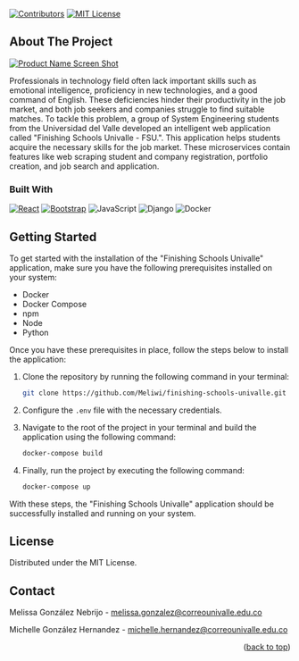 <!-- Improved compatibility of back to top link: See: https://github.com/othneildrew/Best-README-Template/pull/73 -->
<a name="readme-top"></a>
<!--
*** Thanks for checking out the Best-README-Template. If you have a suggestion
*** that would make this better, please fork the repo and create a pull request
*** or simply open an issue with the tag "enhancement".
*** Don't forget to give the project a star!
*** Thanks again! Now go create something AMAZING! :D
-->



<!-- PROJECT SHIELDS -->
<!--
*** I'm using markdown "reference style" links for readability.
*** Reference links are enclosed in brackets [ ] instead of parentheses ( ).
*** See the bottom of this document for the declaration of the reference variables
*** for contributors-url, forks-url, etc. This is an optional, concise syntax you may use.
*** https://www.markdownguide.org/basic-syntax/#reference-style-links
-->
[![Contributors][contributors-shield]][contributors-url]
[![MIT License][license-shield]][license-url]


<!-- ABOUT THE PROJECT -->
## About The Project

[![Product Name Screen Shot][product-screenshot]](https://res.cloudinary.com/dlhcdji3v/image/upload/v1687210369/media/profile_images/inicio_nbtyjz.png)

Professionals in technology field often lack important skills such as emotional intelligence, proficiency in new technologies, and a good command of English. These deficiencies hinder their productivity in the job market, and both job seekers and companies struggle to find suitable matches. To tackle this problem, a group of System Engineering students from the Universidad del Valle developed an intelligent web application called "Finishing Schools Univalle - FSU.". This application helps students acquire the necessary skills for the job market. These microservices contain features like web scraping student and company registration, portfolio creation, and job search and application.



### Built With

 [![React][React.js]][React-url]
 [![Bootstrap][Bootstrap.com]][Bootstrap-url]
![JavaScript](https://img.shields.io/badge/javascript-%23323330.svg?style=for-the-badge&logo=javascript&logoColor=%23F7DF1E)
 ![Django](https://img.shields.io/badge/django-%23092E20.svg?style=for-the-badge&logo=django&logoColor=white)
 ![Docker](https://img.shields.io/badge/docker-%230db7ed.svg?style=for-the-badge&logo=docker&logoColor=white)






<!-- GETTING STARTED -->
## Getting Started

To get started with the installation of the "Finishing Schools Univalle" application, make sure you have the following prerequisites installed on your system:

- Docker
- Docker Compose
- npm
- Node
- Python

Once you have these prerequisites in place, follow the steps below to install the application:

1. Clone the repository by running the following command in your terminal:
   ```sh
   git clone https://github.com/Meliwi/finishing-schools-univalle.git
   ```

2. Configure the `.env` file with the necessary credentials.

3. Navigate to the root of the project in your terminal and build the application using the following command:
   ```sh
   docker-compose build
   ```

4. Finally, run the project by executing the following command:
   ```sh
   docker-compose up
   ```

With these steps, the "Finishing Schools Univalle" application should be successfully installed and running on your system.



<!-- LICENSE -->
## License

Distributed under the MIT License. 




<!-- CONTACT -->
## Contact

Melissa González Nebrijo - melissa.gonzalez@correounivalle.edu.co


Michelle González Hernandez - michelle.hernandez@correounivalle.edu.co

<p align="right">(<a href="#readme-top">back to top</a>)</p>



<!-- MARKDOWN LINKS & IMAGES -->
<!-- https://www.markdownguide.org/basic-syntax/#reference-style-links -->
[contributors-shield]: https://img.shields.io/github/contributors/othneildrew/Best-README-Template.svg?style=for-the-badge
[contributors-url]: https://github.com/othneildrew/Best-README-Template/graphs/contributors
[forks-shield]: https://img.shields.io/github/forks/othneildrew/Best-README-Template.svg?style=for-the-badge
[forks-url]: https://github.com/othneildrew/Best-README-Template/network/members
[stars-shield]: https://img.shields.io/github/stars/othneildrew/Best-README-Template.svg?style=for-the-badge
[stars-url]: https://github.com/othneildrew/Best-README-Template/stargazers
[issues-shield]: https://img.shields.io/github/issues/othneildrew/Best-README-Template.svg?style=for-the-badge
[issues-url]: https://github.com/othneildrew/Best-README-Template/issues
[license-shield]: https://img.shields.io/github/license/othneildrew/Best-README-Template.svg?style=for-the-badge
[license-url]: https://github.com/othneildrew/Best-README-Template/blob/master/LICENSE.txt
[linkedin-shield]: https://img.shields.io/badge/-LinkedIn-black.svg?style=for-the-badge&logo=linkedin&colorB=555
[linkedin-url]: https://linkedin.com/in/othneildrew
[product-screenshot]: https://res.cloudinary.com/dlhcdji3v/image/upload/v1687210369/media/profile_images/inicio_nbtyjz.png
[Next.js]: https://img.shields.io/badge/next.js-000000?style=for-the-badge&logo=nextdotjs&logoColor=white
[Next-url]: https://nextjs.org/
[React.js]: https://img.shields.io/badge/React-20232A?style=for-the-badge&logo=react&logoColor=61DAFB
[React-url]: https://reactjs.org/
[Vue.js]: https://img.shields.io/badge/Vue.js-35495E?style=for-the-badge&logo=vuedotjs&logoColor=4FC08D
[Vue-url]: https://vuejs.org/
[Angular.io]: https://img.shields.io/badge/Angular-DD0031?style=for-the-badge&logo=angular&logoColor=white
[Angular-url]: https://angular.io/
[Svelte.dev]: https://img.shields.io/badge/Svelte-4A4A55?style=for-the-badge&logo=svelte&logoColor=FF3E00
[Svelte-url]: https://svelte.dev/
[Laravel.com]: https://img.shields.io/badge/Laravel-FF2D20?style=for-the-badge&logo=laravel&logoColor=white
[Laravel-url]: https://laravel.com
[Bootstrap.com]: https://img.shields.io/badge/Bootstrap-563D7C?style=for-the-badge&logo=bootstrap&logoColor=white
[Bootstrap-url]: https://getbootstrap.com
[JQuery.com]: https://img.shields.io/badge/jQuery-0769AD?style=for-the-badge&logo=jquery&logoColor=white
[JQuery-url]: https://jquery.com 
